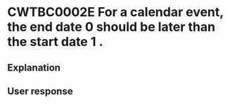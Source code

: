 # CWTBC0002E For a calendar event, the end date 0 should be later than the start date 1 .

## Explanation

## User response